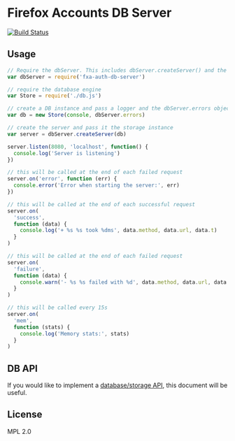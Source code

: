 Firefox Accounts DB Server
==========================

[![Build Status](https://travis-ci.org/mozilla/fxa-auth-db-server.svg?branch=master)](https://travis-ci.org/mozilla/fxa-auth-db-server)

## Usage

```js
// Require the dbServer. This includes dbServer.createServer() and the dbServer.errors object.
var dbServer = require('fxa-auth-db-server')

// require the database engine
var Store = require('./db.js')

// create a DB instance and pass a logger and the dbServer.errors object
var db = new Store(console, dbServer.errors)

// create the server and pass it the storage instance
var server = dbServer.createServer(db)

server.listen(8080, 'localhost', function() {
  console.log('Server is listening')
})

// this will be called at the end of each failed request
server.on('error', function (err) {
  console.error('Error when starting the server:', err)
})

// this will be called at the end of each successful request
server.on(
  'success',
  function (data) {
    console.log('+ %s %s took %dms', data.method, data.url, data.t)
  }
)

// this will be called at the end of each failed request
server.on(
  'failure',
  function (data) {
    console.warn('- %s %s failed with %d', data.method, data.url, data.err.code)
  }
)

// this will be called every 15s
server.on(
  'mem',
  function (stats) {
    console.log('Memory stats:', stats)
  }
)
```

## DB API

If you would like to implement a
[database/storage API](https://github.com/mozilla/fxa-auth-db-server/blob/master/docs/DB_API.md), this document will be
useful.

## License

MPL 2.0
